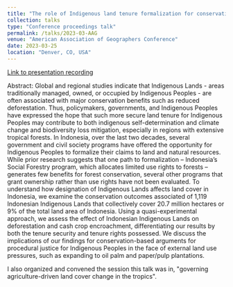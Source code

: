```yaml
---
title: "The role of Indigenous land tenure formalization for conservation in Indonesia"
collection: talks
type: "Conference proceedings talk"
permalink: /talks/2023-03-AAG
venue: "American Association of Geographers Conference"
date: 2023-03-25
location: "Denver, CO, USA"
---
```


[Link to presentation recording](https://aag.secure-platform.com/aag2023/solicitations/39/sessiongallery/5648)

Abstract: Global and regional studies indicate that Indigenous Lands - areas traditionally managed, owned, or occupied by Indigenous Peoples - are often associated with major conservation benefits such as reduced deforestation. Thus, policymakers, governments, and Indigenous Peoples have expressed the hope that such more secure land tenure for Indigenous Peoples may contribute to both indigenous self-determination and climate change and biodiversity loss mitigation, especially in regions with extensive tropical forests. In Indonesia, over the last two decades, several government and civil society programs have offered the opportunity for Indigenous Peoples to formalize their claims to land and natural resources. While prior research suggests that one path to formalization – Indonesia’s Social Forestry program, which allocates limited use rights to forests – generates few benefits for forest conservation, several other programs that grant ownership rather than use rights have not been evaluated. To understand how designation of Indigenous Lands affects land cover in Indonesia, we examine the conservation outcomes associated of 1,119 Indonesian Indigenous Lands that collectively cover 20.7 million hectares or 9% of the total land area of Indonesia. Using a quasi-experimental approach, we assess the effect of Indonesian Indigenous Lands on deforestation and cash crop encroachment, differentiating our results by both the tenure security and tenure rights possessed. We discuss the implications of our findings for conservation-based arguments for procedural justice for Indigenous Peoples in the face of external land use pressures, such as expanding to oil palm and paper/pulp plantations.

I also organized and convened the session this talk was in, "governing agriculture-driven land cover change in the tropics".
